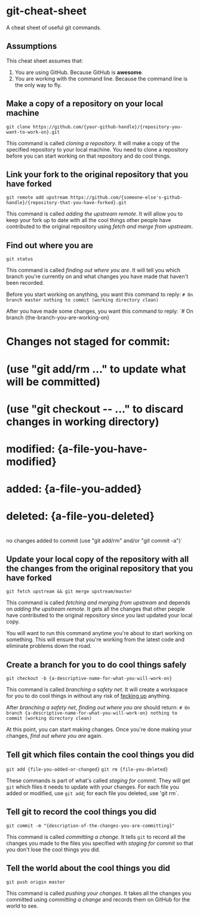 git-cheat-sheet
===============

A cheat sheet of useful git commands.

## Assumptions

This cheat sheet assumes that:
1. You are using GitHub. Because GitHub is **awesome**.
1. You are working with the command line. Because the command line is the only way to fly.

## Make a copy of a repository on your local machine

`git clone https://github.com/{your-github-handle}/{repository-you-want-to-work-on}.git`

This command is called *cloning a repository*. It will make a copy of the specified repository to your local machine. You need to clone a repository before you can start working on that repository and do cool things.

## Link your fork to the original repository that you have forked

`git remote add upstream https://github.com/{someone-else's-github-handle}/{repository-that-you-have-forked}.git`

This command is called *adding the upstream remote*. It will allow you to keep your fork up to date with all the cool things other people have contributed to the original repository using *fetch and merge from upstream*.

## Find out where you are

`git status`

This command is called *finding out where you are*. It will tell you which branch you're currently on and what changes you have made that haven't been recorded.

Before you start working on anything, you want this command to reply:
`# On branch master
nothing to commit (working directory clean)`

After you have made some changes, you want this command to reply:
`# On branch {the-branch-you-are-working-on}
# Changes not staged for commit:
#   (use "git add/rm <file>..." to update what will be committed)
#   (use "git checkout -- <file>..." to discard changes in working directory)
#
#	modified:   {a-file-you-have-modified}
#	added:		{a-file-you-added}
#	deleted:	{a-file-you-deleted}
#
no changes added to commit (use "git add/rm" and/or "git commit -a")`

## Update your local copy of the repository with all the changes from the original repository that you have forked

`git fetch upstream && git merge upstream/master`

This command is called *fetching and merging from upstream* and depends on *adding the upstream remote*. It gets all the changes that other people have contributed to the original repository since you last updated your local copy.

You will want to run this command anytime you're about to start working on something. This will ensure that you're working from the latest code and eliminate problems down the road.

## Create a branch for you to do cool things safely

`git checkout -b {a-descriptive-name-for-what-you-will-work-on}`

This command is called *branching a safety net*. It will create a workspace for you to do cool things in without any risk of [fecking up](http://www.urbandictionary.com/define.php?term=feck) anything.

After *branching a safety net*, *finding out where you are* should return:
`# On branch {a-descriptive-name-for-what-you-will-work-on}
nothing to commit (working directory clean)`

At this point, you can start making changes. Once you're done making your changes, *find out where you are* again.

## Tell git which files contain the cool things you did

`git add {file-you-added-or-changed}`
`git rm {file-you-deleted}`

These commands is part of what's called *staging for commit*. They will get `git` which files it needs to update with your changes. For each file you added or modified, use `git add`; for each file you deleted, use 'git rm`.

## Tell git to record the cool things you did

`git commit -m "{description-of-the-changes-you-are-committing}"`

This command is called *committing a change*. It tells `git` to record all the changes you made to the files you specified with *staging for commit* so that you don't lose the cool things you did.

## Tell the world about the cool things you did

`git push origin master`

This command is called *pushing your changes*. It takes all the changes you committed using *committing a change* and records them on GitHub for the world to see.

